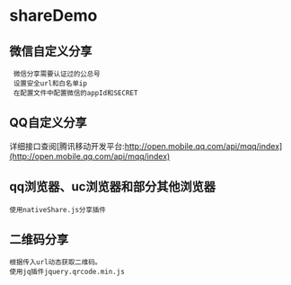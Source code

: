 # shareDemo

##  微信自定义分享
     微信分享需要认证过的公总号  
     设置安全url和白名单ip  
     在配置文件中配置微信的appId和SECRET  
   
##  QQ自定义分享
   详细接口查阅[腾讯移动开发平台:http://open.mobile.qq.com/api/mqq/index](http://open.mobile.qq.com/api/mqq/index)
    
##  qq浏览器、uc浏览器和部分其他浏览器
    使用nativeShare.js分享插件
    
    
##  二维码分享
    根据传入url动态获取二维码。
    使用jq插件jquery.qrcode.min.js
    
   
   
